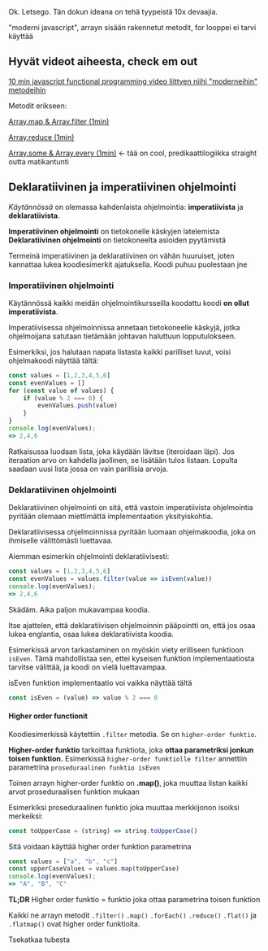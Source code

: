 Ok. Letsego. Tän dokun ideana on tehä tyypeistä 10x devaajia.

"moderni javascript", arrayn sisään rakennetut metodit, for looppei ei tarvi käyttää

## Hyvät videot aiheesta, check em out
[10 min javascript functional programming video liittyen niihi "moderneihin" metodeihin](https://www.youtube.com/watch?v=BMUiFMZr7vk&t=329s&ab_channel=FunFunFunction)

Metodit erikseen:

[Array.map & Array.filter (1min)](https://www.youtube.com/watch?v=D0FzqTWedM0&ab_channel=GoogleChromeDevelopers)

[Array.reduce (1min)](https://www.youtube.com/watch?v=tPGQ6pLuiOI&ab_channel=GoogleChromeDevelopers)

[Array.some & Array.every (1min)](https://www.youtube.com/watch?v=ZCxsknqbuwU&ab_channel=GoogleChromeDevelopers) <- tää on cool, predikaattilogiikka straight outta matikantunti

## Deklaratiivinen ja imperatiivinen ohjelmointi

_Käytännössä_ on olemassa kahdenlaista ohjelmointia: **imperatiivista** ja **deklaratiivista**.

**Imperatiivinen ohjelmointi** on tietokonelle käskyjen latelemista
**Deklaratiivinen ohjelmointi** on tietokoneelta asioiden pyytämistä

Termeinä imperatiivinen ja deklaratiivinen on vähän huuruiset, joten kannattaa lukea koodiesimerkit ajatuksella. Koodi puhuu puolestaan jne

### Imperatiivinen ohjelmointi

Käytännössä kaikki meidän ohjelmointikursseilla koodattu koodi **on ollut imperatiivista**.

Imperatiivisessa ohjelmoinnissa annetaan tietokoneelle käskyjä, jotka ohjelmoijana satutaan tietämään johtavan haluttuun lopputulokseen.

Esimerkiksi, jos halutaan napata listasta kaikki parilliset luvut, voisi ohjelmakoodi näyttää tältä:

```js
const values = [1,2,3,4,5,6]
const evenValues = []
for (const value of values) {
	if (value % 2 === 0) {
		evenValues.push(value)
	}
}
console.log(evenValues);
=> 2,4,6
```

Ratkaisussa luodaan lista, joka käydään lävitse (iteroidaan läpi). Jos iteraation arvo on kahdella jaollinen, se lisätään tulos listaan. Lopulta saadaan uusi lista jossa on vain parillisia arvoja.

### Deklaratiivinen ohjelmointi

Deklaratiivinen ohjelmointi on sitä, että vastoin imperatiivista ohjelmointia pyritään olemaan miettimättä implementaation yksityiskohtia.

Deklaratiivisessa ohjelmoinnissa pyritään luomaan ohjelmakoodia, joka on ihmiselle välittömästi luettavaa.

Aiemman esimerkin ohjelmointi deklaratiivisesti:

```js
const values = [1,2,3,4,5,6]
const evenValues = values.filter(value => isEven(value))
console.log(evenValues);
=> 2,4,6
```

Skädäm. Aika paljon mukavampaa koodia.

Itse ajattelen, että deklaratiivisen ohjelmoinnin pääpointti on, että jos osaa lukea englantia, osaa lukea deklaratiivista koodia.

Esimerkissä arvon tarkastaminen on myöskin viety erilliseen funktioon `isEven`. Tämä mahdollistaa sen, ettei kyseisen funktion implementaatiosta tarvitse välittää, ja koodi on vielä luettavampaa.

isEven funktion implementaatio voi vaikka näyttää tältä

```js
const isEven = (value) => value % 2 === 0
```

#### Higher order functionit

Koodiesimerkissä käytettiin `.filter` metodia. Se on `higher-order funktio`.

**Higher-order funktio** tarkoittaa funktiota, joka **ottaa parametriksi jonkun toisen funktion.**
Esimerkissä `higher-order funktiolle filter` annettiin parametrina `proseduraalinen funktio isEven`

Toinen arrayn higher-order funktio on **.map()**, joka muuttaa listan kaikki arvot proseduraalisen funktion mukaan

Esimerkiksi proseduraalinen funktio joka muuttaa merkkijonon isoiksi merkeiksi:

```js
const toUpperCase = (string) => string.toUpperCase()
```

Sitä voidaan käyttää higher order funktion parametrina

```js
const values = ["a", "b", "c"]
const upperCaseValues = values.map(toUpperCase)
console.log(evenValues);
=> "A", "B", "C"
```

**TL;DR** Higher order funktio = funktio joka ottaa parametrina toisen funktion

Kaikki ne arrayn metodit
`.filter()` `.map()` `.forEach()` `.reduce()` `.flat()` ja `.flatmap()`
ovat higher order funktioita.

Tsekatkaa tubesta
